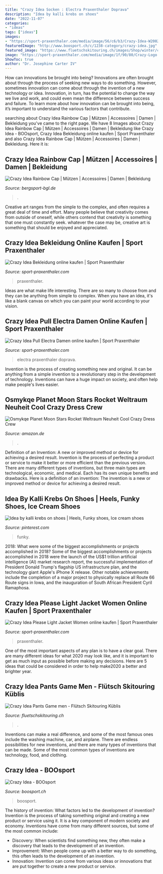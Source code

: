 ```yaml
---
title: "Crazy Idea Socken : Electra Praxenthaler Doprava"
description: "Idea by kalli krebs on shoes"
date: "2022-11-07"
categories:
- "ideas"
tags: ["ideas"]
images:
- "https://sport-praxenthaler.com/media/image/56/c6/b3/Crazy-Idea-W20025097D-00_52_PULL-ELECTRA-WOMAN-LAGUNA.jpg"
featuredImage: "http://www.boosport.ch/c/1238-category/crazy-idea.jpg"
featured_image: "https://www.fluetschskitouring.ch/images/Shop/winter/ci_pant_game_blk_blau_1236_1920.jpg"
image: "https://sport-praxenthaler.com/media/image/1f/90/80/Crazy-Logo.png"
ShowToc: true
author: "Dr. Josephine Carter IV"
---
```



How can innovations be brought into being?
Innovations are often brought about through the process of seeking new ways to do something. However, sometimes innovation can come about through the invention of a new technology or idea. Innovation, in turn, has the potential to change the way we live and work, and could even mean the difference between success and failure. To learn more about how innovation can be brought into being, it’s important to understand the various factors that contribute.

	

		
searching about Crazy Idea Rainbow Cap | Mützen | Accessoires | Damen | Bekleidung you've came to the right page. We have 8 Images about Crazy Idea Rainbow Cap | Mützen | Accessoires | Damen | Bekleidung like Crazy Idea - BOOsport, Crazy Idea Bekleidung online kaufen | Sport Praxenthaler and also Crazy Idea Rainbow Cap | Mützen | Accessoires | Damen | Bekleidung. Here it is:
		
    
## Crazy Idea Rainbow Cap | Mützen | Accessoires | Damen | Bekleidung

<img loading=lazy src="http://www.bergsport-bgl.de/media/image/thumbnail/crazy_idea_rainbow_cap_w18386008x_52_1261_600x600.jpg" onerror="this.onerror=null;this.src='https://tse4.mm.bing.net/th?id=OIP.GSV2gPKjt624Fm0hPuzmVQAAAA&amp;pid=15.1';" alt="Crazy Idea Rainbow Cap | Mützen | Accessoires | Damen | Bekleidung">

_Source: bergsport-bgl.de_

>. 

	

Creative art ranges from the simple to the complex, and often requires a great deal of time and effort. Many people believe that creativity comes from outside of oneself, while others contend that creativity is something that one must constantly seek. whatever the case may be, creative art is something that should be enjoyed and appreciated.

    
## Crazy Idea Bekleidung Online Kaufen | Sport Praxenthaler

<img loading=lazy src="https://sport-praxenthaler.com/media/image/1f/90/80/Crazy-Logo.png" onerror="this.onerror=null;this.src='https://tse4.mm.bing.net/th?id=OIP.Wsj6fGSFS5W5rFm6byWqFwAAAA&amp;pid=15.1';" alt="Crazy Idea Bekleidung online kaufen | Sport Praxenthaler">

_Source: sport-praxenthaler.com_

>praxenthaler. 

	

Ideas are what make life interesting. There are so many to choose from and they can be anything from simple to complex. When you have an idea, it's like a blank canvas on which you can paint your world according to your vision.

    
## Crazy Idea Pull Electra Damen Online Kaufen | Sport Praxenthaler

<img loading=lazy src="https://sport-praxenthaler.com/media/image/56/c6/b3/Crazy-Idea-W20025097D-00_52_PULL-ELECTRA-WOMAN-LAGUNA.jpg" onerror="this.onerror=null;this.src='https://tse1.mm.bing.net/th?id=OIP.otMA57FT8tVWFQmiRyv74gHaI4&amp;pid=15.1';" alt="Crazy Idea Pull Electra Damen online kaufen | Sport Praxenthaler">

_Source: sport-praxenthaler.com_

>electra praxenthaler doprava. 

	

Invention is the process of creating something new and original. It can be anything from a simple invention to a revolutionary step in the development of technology. Inventions can have a huge impact on society, and often help make people's lives easier.

    
## Osmykqe Planet Moon Stars Rocket Weltraum Neuheit Cool Crazy Dress Crew

<img loading=lazy src="https://images-na.ssl-images-amazon.com/images/I/71bDwGapeeL._AC_UL1500_.jpg" onerror="this.onerror=null;this.src='https://tse1.mm.bing.net/th?id=OIP.lTMFkRc1vwjdUfTT_PQuHwHaMf&amp;pid=15.1';" alt="Osmykqe Planet Moon Stars Rocket Weltraum Neuheit Cool Crazy Dress Crew">

_Source: amazon.de_

>. 

	

Definition of an Invention: A new or improved method or device for achieving a desired result.
Invention is the process of perfecting a product or service to make it better or more efficient than the previous version. There are many different types of inventions, but three main types are technological, economic, and medical. Each has its own unique benefits and drawbacks. Here is a definition of an invention: 
The invention is a new or improved method or device for achieving a desired result.

    
## Idea By Kalli Krebs On Shoes | Heels, Funky Shoes, Ice Cream Shoes

<img loading=lazy src="https://i.pinimg.com/originals/8f/29/4e/8f294e1c81cc0833e58d6553169e8209.jpg" onerror="this.onerror=null;this.src='https://tse2.mm.bing.net/th?id=OIP.wiz7gFRfVBilmvHvPdBuqwHaHa&amp;pid=15.1';" alt="Idea by kalli krebs on shoes | Heels, Funky shoes, Ice cream shoes">

_Source: pinterest.com_

>funky. 

	

2018: What were some of the biggest accomplishments or projects accomplished in 2018?
Some of the biggest accomplishments or projects accomplished in 2018 were the launch of the US$1 trillion artificial intelligence (AI) market research report, the successful implementation of President Donald Trump's flagship US infrastructure plan, and the technology giant Apple's iPhone X release. Other notable achievements include the completion of a major project to physically replace all Route 66 Route signs in Iowa, and the inauguration of South African President Cyril Ramaphosa.

    
## Crazy Idea Please Light Jacket Women Online Kaufen | Sport Praxenthaler

<img loading=lazy src="https://sport-praxenthaler.com/media/image/f4/ab/22/Crazy-idea-S20055076D-00_Jkt_Please_Woman_X059_Hulya_Frida-3.jpg" onerror="this.onerror=null;this.src='https://tse1.mm.bing.net/th?id=OIP.cNM5rcPUBXyJw1dLWbiHZAHaKE&amp;pid=15.1';" alt="Crazy Idea Please Light Jacket Women online kaufen | Sport Praxenthaler">

_Source: sport-praxenthaler.com_

>praxenthaler. 

	

One of the most important aspects of any plan is to have a clear goal. There are many different ideas for what 2020 may look like, and it is important to get as much input as possible before making any decisions. Here are 5 ideas that could be considered in order to help make2020 a better and brighter year.

    
## Crazy Idea Pants Game Men - Flütsch Skitouring Küblis

<img loading=lazy src="https://www.fluetschskitouring.ch/images/Shop/winter/ci_pant_game_blk_blau_1236_1920.jpg" onerror="this.onerror=null;this.src='https://tse1.mm.bing.net/th?id=OIP.0om7pOCXQ8-oFf8qOJ3bQwHaLg&amp;pid=15.1';" alt="Crazy Idea Pants Game men - Flütsch Skitouring Küblis">

_Source: fluetschskitouring.ch_

>. 

	

Inventions can make a real difference, and some of the most famous ones include the washing machine, car, and airplane. There are endless possibilities for new inventions, and there are many types of inventions that can be made. Some of the most common types of inventions are technology, food, and clothing.

    
## Crazy Idea - BOOsport

<img loading=lazy src="http://www.boosport.ch/c/1238-category/crazy-idea.jpg" onerror="this.onerror=null;this.src='https://tse1.mm.bing.net/th?id=OIP.JX5QMrtmsh63g1TeXcBC0AAAAA&amp;pid=15.1';" alt="Crazy Idea - BOOsport">

_Source: boosport.ch_

>boosport. 

	

The history of invention: What factors led to the development of invention?
Invention is the process of taking something original and creating a new product or service using it. It is a key component of modern society and economy. Inventions have come from many different sources, but some of the most common include: 
- Discovery: When scientists find something new, they often make a discovery that leads to the development of an invention. 
- Improvement: When people come up with a better way to do something, this often leads to the development of an invention. 
- Innovation: Invention can come from various ideas or innovations that are put together to create a new product or service.

